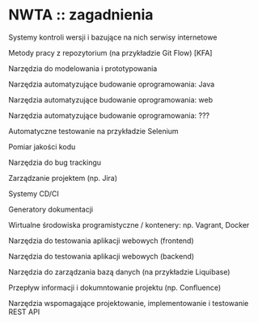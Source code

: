 # NWTA :: zagadnienia

Systemy kontroli wersji i bazujące na nich serwisy internetowe

Metody pracy z repozytorium (na przykładzie Git Flow) [KFA]

Narzędzia do modelowania i prototypowania

Narzędzia automatyzujące budowanie oprogramowania: Java

Narzędzia automatyzujące budowanie oprogramowania: web

Narzędzia automatyzujące budowanie oprogramowania: ???

Automatyczne testowanie na przykładzie Selenium

Pomiar jakości kodu

Narzędzia do bug trackingu

Zarządzanie projektem (np. Jira)

Systemy CD/CI

Generatory dokumentacji

Wirtualne środowiska programistyczne / kontenery: np. Vagrant, Docker

Narzędzia do testowania aplikacji webowych (frontend)

Narzędzia do testowania aplikacji webowych (backend)

Narzędzia do zarządzania bazą danych (na przykładzie Liquibase)

Przepływ informacji i dokumntowanie projektu (np. Confluence)

Narzędzia wspomagające projektowanie, implementowanie i testowanie REST API
